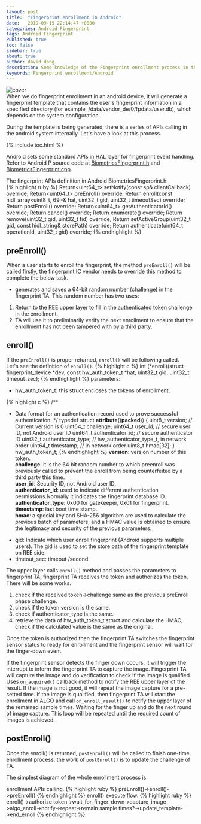 ```yaml
---
layout: post
title:  "Fingerprint enrollment in Android"
date:   2019-09-15 22:14:47 +0800
categories: Android Fingerprint
tags: Android Fingerprint
Published: true
toc: false
sidebar: true
about: true
author: david.dong
description: Some knowledge of the Fingerprint enrollment process in the Android platform.
keywords: Fingerprint enrollment/Android
---
```

![cover]({{site.cdn_baseurl}}/assets/image/fingerprint-enroll-cover.jpeg)    
When we do fingerprint enrollment in an android device, it will generate a fingerprint template that contains the user's fingerprint information in a specified directory (for example, /data/vendor_de/0/fpdata/user.db), which depends on the system configuration.

During the template is being generated, there is a series of APIs calling in the android system internally. Let's have a look at this process. 

{% include toc.html %}

Android sets some standard APIs in HAL layer for fingerprint event handling. Refer to Android P source code at [BiometricsFingerprint.h](https://www.androidos.net.cn/android/10.0.0_r6/xref/hardware/interfaces/biometrics/fingerprint/2.1/default/BiometricsFingerprint.h) and [BiometricsFingerprint.cpp](https://www.androidos.net.cn/android/10.0.0_r6/xref/hardware/interfaces/biometrics/fingerprint/2.1/default/BiometricsFingerprint.cpp).

The fingerprint APIs definition in Android BiometricsFingerprint.h.<br>
{% highlight ruby %}
Return<uint64_t> setNotify(const sp<IBiometricsFingerprintClientCallback>& clientCallback) override;
Return<uint64_t> preEnroll() override;
Return<RequestStatus> enroll(const hidl_array<uint8_t, 69>& hat, uint32_t gid, uint32_t timeoutSec) override;
Return<RequestStatus> postEnroll() override;
Return<uint64_t> getAuthenticatorId() override;
Return<RequestStatus> cancel() override;
Return<RequestStatus> enumerate() override;
Return<RequestStatus> remove(uint32_t gid, uint32_t fid) override;
Return<RequestStatus> setActiveGroup(uint32_t gid, const hidl_string& storePath) override;
Return<RequestStatus> authenticate(uint64_t operationId, uint32_t gid) override;
{% endhighlight %}

## preEnroll()

When a user starts to enroll the fingerprint, the method `preEnroll()` will be called firstly, the fingerprint IC vendor needs to override this method to complete the below task. 

+ generates and saves a 64-bit random number (challenge) in the fingerprint TA. 
This random number has two uses:
1. Return to the REE upper layer to fill in the authenticated token challenge in the enrollment.
2. TA will use it to preliminarily verify the next enrollment to ensure that the enrollment has not been tampered with by a third party.

## enroll()
If the `preEnroll()` is proper returned, `enroll()` will be following called.<br> 
Let's see the definition of `enroll()`.
{% highlight c %}
int (*enroll)(struct fingerprint_device *dev, const hw_auth_token_t *hat,
          uint32_t gid, uint32_t timeout_sec);
{% endhighlight %}
parameters:
+ hw_auth_token_t: this struct encloses the tokens of enrollment. <br>

{% highlight c %}
/**
 * Data format for an authentication record used to prove successful authentication.
 */
typedef struct __attribute__((__packed__))
{
    uint8_t version;  // Current version is 0
    uint64_t challenge;
    uint64_t user_id;             // secure user ID, not Android user ID
    uint64_t authenticator_id;    // secure authenticator ID
    uint32_t authenticator_type;  // hw_authenticator_type_t, in network order
    uint64_t timestamp;           // in network order
    uint8_t hmac[32];
} hw_auth_token_t;
{% endhighlight %}
**version**: version number of this token.<br>
**challenge**: it is the 64 bit random number to which preenroll was previously called to prevent the enroll from being counterfeited by a third party this time.<br>
**user_id**: Security ID, not Android user ID.<br>
**authenticator_id**: used to indicate different authentication permissions.Normally it indicates the fingerprint database ID.<br>
**authenticator_type**: 0x00 for gatekeeper, 0x01 for fingerprint.<br>
**timestamp**: last boot time stamp.<br>
**hmac**: a special key and SHA-256 algorithm are used to calculate the previous batch of parameters, and a HMAC value is obtained to ensure the legitimacy and security of the previous parameters.<br>

+ gid: Indicate which user enroll fingerprint (Android supports multiple users). The gid is used to set the store path of the fingerprint template on REE side.
+ timeout_sec: timeout /second.

The upper layer calls `enroll()` method and passes the parameters to fingerprint TA, fingerprint TA receives the token and authorizes the token. There will be some works.

1. check if the received token->challenge same as the previous preEnroll phase challenge.
2. check if the token version is the same.
3. check if authenticator_type is the same.
4. retrieve the data of hw_auth_token_t struct and calculate the HMAC, check if the calculated value is the same as the original.

Once the token is authorized then the fingerprint TA switches the fingerprint sensor status to ready for enrollment and the fingerprint sensor will wait for the finger-down event.

If the fingerprint sensor detects the finger down occurs, it will trigger the interrupt to inform the fingerprint TA to capture the image. Fingerprint TA will capture the image and do verification to check if the image is qualified. Uses `on_acquired()` callback method to notify the REE upper layer of the result. If the image is not good, it will repeat the image capture for a pre-setted time. If the image is qualified, then fingerprint TA will start the enrollment in ALGO and call `on_enroll_result()` to notify the upper layer of the remained sample times. Waiting for the finger up and do the next round of image capture. This loop will be repeated until the required count of images is achieved. 

## postEnroll()

Once the enroll() is returned, `postEnroll()` will be called to finish one-time enrollment process.
the work of `postEnroll()` is to update the challenge of TA.

The simplest diagram of the whole enrollment process is 

enrollment APIs calling.
{% highlight ruby %}
preEnroll()->enroll()->preEnroll()
{% endhighlight %}
enroll() execute flow.
{% highlight ruby %}
enroll()->authorize token->wait_for_finger_down->capture_image->algo_enroll->notify->repeat->remain sample times?->update_template->end_ernoll
{% endhighlight %}
